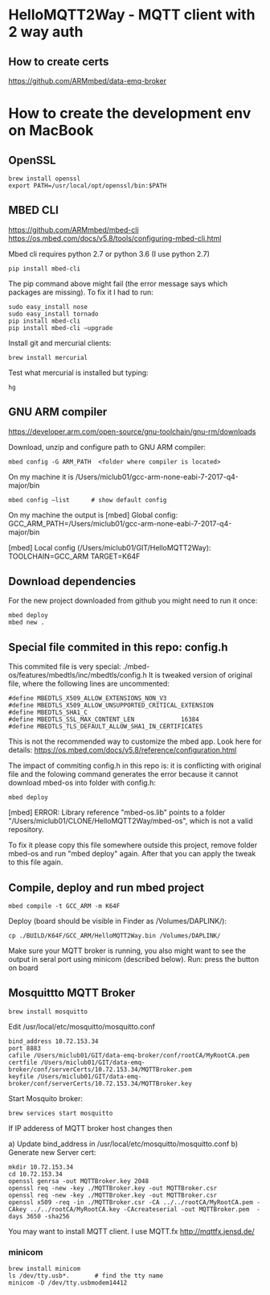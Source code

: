 # HelloMQTT2Way  -  MQTT client with 2 way auth 

 


## How to create certs
<https://github.com/ARMmbed/data-emq-broker>
 
 
# How to create the development env on MacBook
 
## OpenSSL
    brew install openssl
    export PATH=/usr/local/opt/openssl/bin:$PATH
 
## MBED CLI
https://github.com/ARMmbed/mbed-cli
https://os.mbed.com/docs/v5.8/tools/configuring-mbed-cli.html
 
Mbed cli requires python 2.7 or python 3.6  (I use python 2.7)

    pip install mbed-cli
The pip command above might fail (the error message says  which packages are missing).  To fix it I had to run:

    sudo easy_install nose
    sudo easy_install tornado
    pip install mbed-cli
    pip install mbed-cli –upgrade 
 
Install git and mercurial clients:

    brew install mercurial  
Test what mercurial is installed but typing:

    hg
 
## GNU ARM compiler
<https://developer.arm.com/open-source/gnu-toolchain/gnu-rm/downloads>
 
Download, unzip and configure path to GNU ARM compiler:

    mbed config -G ARM_PATH  <folder where compiler is located>
On my machine it is  /Users/miclub01/gcc-arm-none-eabi-7-2017-q4-major/bin

    mbed config –list      # show default config
On my machine the output is
[mbed] Global config:
GCC_ARM_PATH=/Users/miclub01/gcc-arm-none-eabi-7-2017-q4-major/bin
 
[mbed] Local config (/Users/miclub01/GIT/HelloMQTT2Way):
TOOLCHAIN=GCC_ARM
TARGET=K64F
 

## Download dependencies

For the new project downloaded from github you might need to run it once:

    mbed deploy
    mbed new .
 

 ## Special file commited in this repo: config.h
 This commited  file is very special:
 ./mbed-os/features/mbedtls/inc/mbedtls/config.h
It is tweaked version of original file, where the following lines are uncommented:

    #define MBEDTLS_X509_ALLOW_EXTENSIONS_NON_V3
    #define MBEDTLS_X509_ALLOW_UNSUPPORTED_CRITICAL_EXTENSION
    #define MBEDTLS_SHA1_C
    #define MBEDTLS_SSL_MAX_CONTENT_LEN             16384
    #define MBEDTLS_TLS_DEFAULT_ALLOW_SHA1_IN_CERTIFICATES

This is not the recommended way to customize the mbed app. Look here for details:
<https://os.mbed.com/docs/v5.8/reference/configuration.html>

The impact of commiting  config.h in this repo is:
it is conflicting with original file and the folowing command generates the error because it cannot download mbed-os into folder with config.h:

    mbed deploy
 [mbed] ERROR: Library reference "mbed-os.lib" points to a folder "/Users/miclub01/CLONE/HelloMQTT2Way/mbed-os", which is not a valid repository.

To fix it please copy this file somewhere outside this project, remove folder mbed-os and run "mbed deploy" again.
After that you can apply the tweak to this file again.

 
 
## Compile, deploy and run mbed project
    mbed compile -t GCC_ARM -m K64F
Deploy (board should be visible in Finder  as /Volumes/DAPLINK/):

    cp ./BUILD/K64F/GCC_ARM/HelloMQTT2Way.bin /Volumes/DAPLINK/

Make sure your MQTT broker is running, you also might want to see the output in seral port using minicom (described below).
Run:  press the button on board
 
## Mosquittto MQTT Broker
 
    brew install mosquitto
Edit  /usr/local/etc/mosquitto/mosquitto.conf

    bind_address 10.72.153.34
    port 8883
    cafile /Users/miclub01/GIT/data-emq-broker/conf/rootCA/MyRootCA.pem 
    certfile /Users/miclub01/GIT/data-emq-broker/conf/serverCerts/10.72.153.34/MQTTBroker.pem
    keyfile /Users/miclub01/GIT/data-emq-broker/conf/serverCerts/10.72.153.34/MQTTBroker.key
 
Start Mosquito broker:

    brew services start mosquitto
 
 
If IP adderess of MQTT broker host changes then
 
a) Update bind_address in /usr/local/etc/mosquitto/mosquitto.conf
b) Generate new  Server cert:

    mkdir 10.72.153.34
    cd 10.72.153.34
    openssl genrsa -out MQTTBroker.key 2048
    openssl req -new -key ./MQTTBroker.key -out MQTTBroker.csr
    openssl req -new -key ./MQTTBroker.key -out MQTTBroker.csr
    openssl x509 -req -in ./MQTTBroker.csr -CA ../../rootCA/MyRootCA.pem -CAkey ../../rootCA/MyRootCA.key -CAcreateserial -out MQTTBroker.pem  -days 3650 -sha256
 
 
You may want to install MQTT client.  I use MQTT.fx    http://mqttfx.jensd.de/
 
 
### minicom 
    brew install minicom
    ls /dev/tty.usb*.       # find the tty name
    minicom -D /dev/tty.usbmodem14412
 
